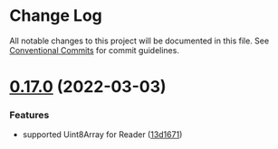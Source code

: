 # Change Log

All notable changes to this project will be documented in this file.
See [Conventional Commits](https://conventionalcommits.org) for commit guidelines.

# [0.17.0](https://github.com/nervosnetwork/lumos/compare/v0.17.0-rc8...v0.17.0) (2022-03-03)


### Features

* supported Uint8Array for Reader ([13d1671](https://github.com/nervosnetwork/lumos/commit/13d1671f3e79b295479829566cf37abc541f0348))
